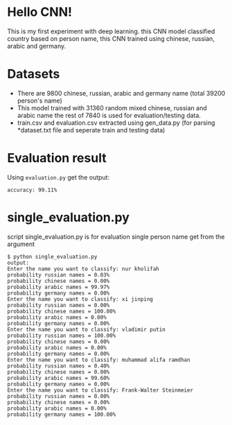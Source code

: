 # Hello CNN!
This is my first experiment with deep learning. this CNN model classified country based on person name, this CNN trained using chinese, russian, arabic and germany.

# Datasets
- There are 9800 chinese, russian, arabic and germany name (total 39200 person's name)
- This model trained with 31360 random mixed chinese, russian and arabic name the rest of 7840 is used for evaluation/testing data.
- train.csv and evaluation.csv extracted using gen_data.py (for parsing *dataset.txt file and seperate train and testing data)

# Evaluation result
Using `evaluation.py` get the output:
```
accuracy: 99.11%
```

# single_evaluation.py
script single_evaluation.py is for evaluation single person name get from the argument
```
$ python single_evaluation.py
output:
Enter the name you want to classify: nur kholifah
probability russian names = 0.03%
probability chinese names = 0.00%
probability arabic names = 99.97%
probability germany names = 0.00%
Enter the name you want to classify: xi jinping
probability russian names = 0.00%
probability chinese names = 100.00%
probability arabic names = 0.00%
probability germany names = 0.00%
Enter the name you want to classify: vladimir putin
probability russian names = 100.00%
probability chinese names = 0.00%
probability arabic names = 0.00%
probability germany names = 0.00%
Enter the name you want to classify: muhammad alifa ramdhan
probability russian names = 0.40%
probability chinese names = 0.00%
probability arabic names = 99.60%
probability germany names = 0.00%
Enter the name you want to classify: Frank-Walter Steinmeier
probability russian names = 0.00%
probability chinese names = 0.00%
probability arabic names = 0.00%
probability germany names = 100.00%
```
